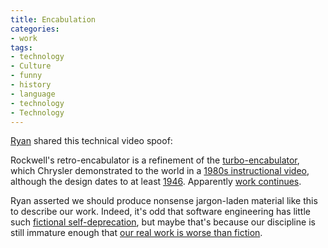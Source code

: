 ```yaml
---
title: Encabulation
categories:
- work
tags:
- technology
- Culture
- funny
- history
- language
- technology
- Technology
---
```


[Ryan][1] shared this technical video spoof:  


Rockwell's retro-encabulator is a refinement of the [turbo-encabulator][2], which Chrysler demonstrated to the world in a [1980s instructional video][3], although the design dates to at least [1946][4].  Apparently [work continues][5].

Ryan asserted we should produce nonsense jargon-laden material like this to describe our work.  Indeed, it's odd that software engineering has little such [fictional self-deprecation][6], but maybe that's because our discipline is still immature enough that [our real work is worse than fiction][7].

   [1]: http://nopaper.net/
   [2]: http://www.floobydust.com/turbo-encabulator/
   [3]: http://www.youtube.com/watch?v=pbVY5teBzlg
   [4]: http://www.time.com/time/magazine/article/0,9171,886972,00.html
   [5]: http://www.plcdev.com/an_interview_with_mike_kraft
   [6]: http://improbable.com/
   [7]: http://thedailywtf.com/

